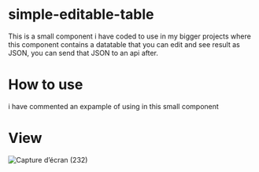 # simple-editable-table
This is a small component i have coded to use in my bigger projects where this component contains a datatable  that you can edit and see result as JSON, you can send that JSON to an api after.    
# How to use
i have commented an expample of using in this small component
# View
![Capture d’écran (232)](https://github.com/GFaroukOmar/simple-editable-table/assets/113314687/82c2ff2f-4c51-4a72-8265-626c24cee2f5)
